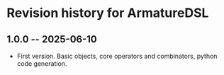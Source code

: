 # Revision history for ArmatureDSL

## 1.0.0 -- 2025-06-10

* First version. Basic objects, core operators and combinators, python code generation.
